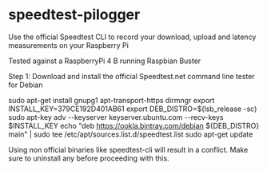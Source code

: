 # speedtest-pilogger
Use the official Speedtest CLI to record your download, upload and latency measurements on your Raspberry Pi

Tested against a RaspberryPi 4 B running Raspbian Buster

Step 1: Download and install the official Speedtest.net command line tester for Debian

sudo apt-get install gnupg1 apt-transport-https dirmngr
export INSTALL_KEY=379CE192D401AB61
export DEB_DISTRO=$(lsb_release -sc)
sudo apt-key adv --keyserver keyserver.ubuntu.com --recv-keys $INSTALL_KEY
echo "deb https://ookla.bintray.com/debian ${DEB_DISTRO} main" | sudo tee  /etc/apt/sources.list.d/speedtest.list
sudo apt-get update

Using non official binaries like speedtest-cli will result in a conflict. Make sure to uninstall any before proceeding with this. 
